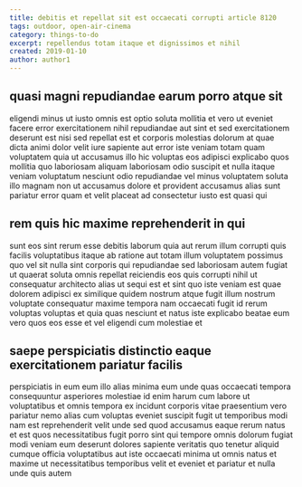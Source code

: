 ```yaml
---
title: debitis et repellat sit est occaecati corrupti article 8120
tags: outdoor, open-air-cinema
category: things-to-do
excerpt: repellendus totam itaque et dignissimos et nihil
created: 2019-01-10
author: author1
---
```


## quasi magni repudiandae earum porro atque sit

eligendi minus ut iusto omnis est optio soluta mollitia et vero ut eveniet facere error exercitationem nihil repudiandae aut sint et sed exercitationem deserunt est nisi sed repellat est et corporis molestias dolorum at quae dicta animi dolor velit iure sapiente aut error iste veniam totam quam voluptatem quia ut accusamus illo hic voluptas eos adipisci explicabo quos mollitia quo laboriosam aliquam laboriosam odio suscipit et nulla itaque veniam voluptatum nesciunt odio repudiandae vel minus voluptatem soluta illo magnam non ut accusamus dolore et provident accusamus alias sunt pariatur error quam et velit placeat ad consectetur iusto est quasi qui

## rem quis hic maxime reprehenderit in qui

sunt eos sint rerum esse debitis laborum quia aut rerum illum corrupti quis facilis voluptatibus itaque ab ratione aut totam illum voluptatem possimus quo vel sit nulla sint corporis qui repudiandae sed laboriosam autem fugiat ut quaerat soluta omnis repellat reiciendis eos quis corrupti nihil ut consequatur architecto alias ut sequi est et sint quo iste veniam est quae dolorem adipisci ex similique quidem nostrum atque fugit illum nostrum voluptate consequatur maxime tempora nam occaecati fugit id rerum voluptas voluptas et quia quas nesciunt et natus iste explicabo beatae eum vero quos eos esse et vel eligendi cum molestiae et

## saepe perspiciatis distinctio eaque exercitationem pariatur facilis

perspiciatis in eum eum illo alias minima eum unde quas occaecati tempora consequuntur asperiores molestiae id enim harum cum labore ut voluptatibus et omnis tempora ex incidunt corporis vitae praesentium vero pariatur nemo alias cum voluptas eveniet suscipit fugit ut temporibus modi nam est reprehenderit velit unde sed quod accusamus eaque rerum natus et est quos necessitatibus fugit porro sint qui tempore omnis dolorum fugiat modi veniam eum deserunt dolores sapiente veritatis quo tenetur aliquid cumque officia voluptatibus aut iste occaecati minima ut omnis natus et maxime ut necessitatibus temporibus velit et eveniet et pariatur et nulla unde quis autem

